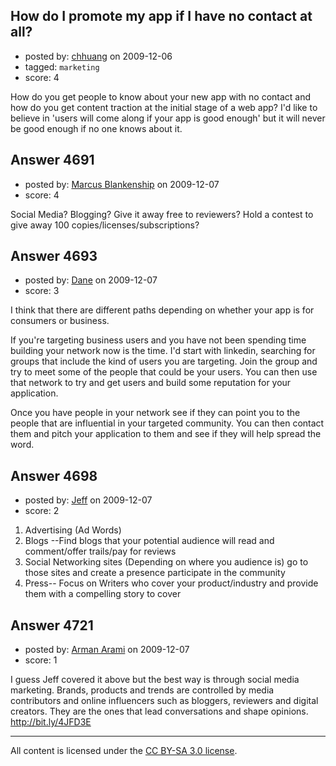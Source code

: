 ## How do I promote my app if I have no contact at all?

- posted by: [chhuang](https://stackexchange.com/users/-1/1806-chhuang) on 2009-12-06
- tagged: `marketing`
- score: 4

How do you get people to know about your new app with no contact and how do you get content traction at the initial stage of a web app? I'd like to believe in 'users will come along if your app is good enough' but it will never be good enough if no one knows about it.


## Answer 4691

- posted by: [Marcus Blankenship](https://stackexchange.com/users/-1/20-marcus-blankenship) on 2009-12-07
- score: 4

Social Media?
Blogging?
Give it away free to reviewers?
Hold a contest to give away 100 copies/licenses/subscriptions?




## Answer 4693

- posted by: [Dane](https://stackexchange.com/users/-1/1441-dane) on 2009-12-07
- score: 3

I think that there are different paths depending on whether your app is for consumers or business.

If you're targeting business users and you have not been spending time building your network now is the time.  I'd start with linkedin, searching for groups that include the kind of users you are targeting.  Join the group and try to meet some of the people that could be your users.  You can then use that network to try and get users and build some reputation for your application.

Once you have people in your network see if they can point you to the people that are influential in your targeted community.  You can then contact them and pitch your application to them and see if they will help spread the word.


## Answer 4698

- posted by: [Jeff](https://stackexchange.com/users/-1/876-jeff) on 2009-12-07
- score: 2

1. Advertising (Ad Words)
2. Blogs --Find blogs that your potential audience will read and comment/offer trails/pay for reviews
3. Social Networking sites (Depending on where you audience is) go to those sites and create a presence participate in the community
4. Press-- Focus on Writers who cover your product/industry and provide them with a compelling story to cover


## Answer 4721

- posted by: [Arman Arami](https://stackexchange.com/users/-1/425-arman-arami) on 2009-12-07
- score: 1

I guess Jeff covered it above but the best way is through social media marketing. Brands, products and trends are controlled by media contributors and online influencers such as bloggers, reviewers and digital creators. They are the ones that lead conversations and shape opinions. http://bit.ly/4JFD3E 



---

All content is licensed under the [CC BY-SA 3.0 license](https://creativecommons.org/licenses/by-sa/3.0/).
